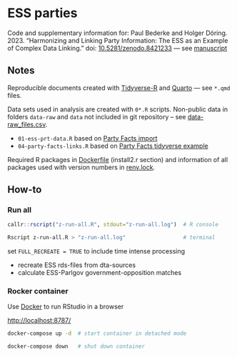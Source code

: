 # ESS parties

Code and supplementary information for: Paul Bederke and Holger Döring. 2023. “Harmonizing and Linking Party Information: The ESS as an Example of Complex Data Linking.” doi: [10.5281/zenodo.8421233](https://doi.org/10.5281/zenodo.8421233) — see [manuscript](Bederke_Doering_2023.pdf)

## Notes

Reproducible documents created with [Tidyverse-R](https://www.tidyverse.org/) and [Quarto](https://quarto.org/) — see `*.qmd` files.

Data sets used in analysis are created with `0*.R` scripts. Non-public data in folders `data-raw` and `data` not included in git repository – see [data-raw_files.csv](/data/00-data-raw_files.csv).

- `01-ess-prt-data.R` based on [Party Facts import](https://github.com/hdigital/partyfactsdata/blob/main/import/essprtv/01-ess-prt-raw.R)
- `04-party-facts-links.R` based on [Party Facts tidyverse example](https://partyfacts.herokuapp.com/download/)

Required R packages in [Dockerfile](/Dockerfile) (install2.r section) and information of all packages used with version numbers in [renv.lock](/renv.lock).

## How-to

### Run all

```R
callr::rscript("z-run-all.R", stdout="z-run-all.log")  # R console
```

```sh
Rscript z-run-all.R > "z-run-all.log"                  # terminal
```

set `FULL_RECREATE = TRUE` to include time intense processing

- recreate ESS rds-files from dta-sources
- calculate ESS-Parlgov government-opposition matches

### Rocker container

Use [Docker](https://docs.docker.com/get-docker/) to run RStudio in a browser

<http://localhost:8787/>

```sh
docker-compose up -d  # start container in detached mode

docker-compose down   # shut down container
```

